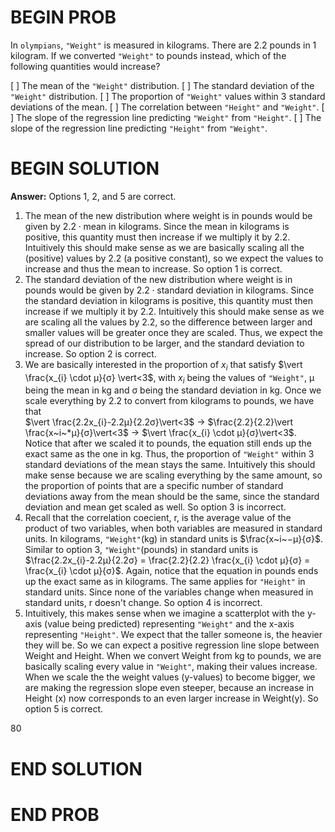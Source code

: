 # BEGIN PROB

In `olympians`, `"Weight"` is measured in kilograms. There are 2.2
pounds in 1 kilogram. If we converted `"Weight"` to pounds instead,
which of the following quantities would increase?

[ ] The mean of the `"Weight"` distribution.
[ ] The standard deviation of the `"Weight"` distribution.
[ ] The proportion of `"Weight"` values within 3 standard deviations
of the mean.
[ ] The correlation between `"Height"` and `"Weight"`.
[ ] The slope of the regression line predicting `"Weight"` from
`"Height"`.
[ ] The slope of the regression line predicting `"Height"` from
`"Weight"`.

# BEGIN SOLUTION

**Answer:** Options 1, 2, and 5 are correct.

1. The mean of the new distribution where weight is in pounds would be given by $2.2 \cdot \text{mean}$ in kilograms. Since the mean in kilograms is positive, this quantity must then increase if we multiply it by 2.2. Intuitively this should make sense as we are basically scaling all the (positive) values by 2.2 (a positive constant), so we expect the values to increase and thus the mean to increase. So option 1 is correct.
2. The standard deviation of the new distribution where weight is in pounds would be given by $2.2  \cdot \text{standard deviation}$ in kilograms. Since the standard deviation in kilograms is positive, this quantity must then increase if we multiply it by 2.2. Intuitively this should make sense as we are scaling all the values by 2.2, so the difference between larger and smaller values will be greater once they are scaled. Thus, we expect the spread of our distribution to be larger, and the standard deviation to increase. So option 2 is correct.
3. We are basically interested in the proportion of $x_{i}$ that satisfy $\vert \frac{x_{i} \cdot μ}{σ} \vert<3$, with $x_{i}$ being the values of `"Weight"`, μ being the mean in kg and σ being the standard deviation in kg. Once we scale everything by 2.2 to convert from kilograms to pounds, we have that  
$\vert \frac{2.2x_{i}-2.2μ}{2.2σ}\vert<3$ &rarr; $\frac{2.2}{2.2}\vert \frac{x~i~*μ}{σ}\vert<3$ &rarr; $\vert \frac{x_{i} \cdot μ}{σ}\vert<3$.  
Notice that after we scaled it to pounds, the equation still ends up the exact same as the one in kg. Thus, the proportion of `"Weight"` within 3 standard deviations of the mean stays the same. Intuitively this should make sense because we are scaling everything by the same amount, so the proportion of points that are a specific number of standard deviations away from the mean should be the same, since the standard deviation and mean get scaled as well. So option 3 is incorrect.
4. Recall that the correlation coecient, r, is the average value of the product of two variables, when both variables are measured in standard units. In kilograms, `"Weight"`(kg) in standard units is $\frac{x~i~−μ}{σ}$. Similar to option 3, `"Weight"`(pounds) in standard units is $\frac{2.2x_{i}-2.2μ}{2.2σ} = \frac{2.2}{2.2} \frac{x_{i} \cdot μ}{σ} = \frac{x_{i} \cdot μ}{σ}$. Again, notice that the equation in pounds ends up the exact same as in kilograms. The same applies for `"Height"` in standard units. Since none of the variables change when measured in standard units, r doesn't change. So option 4 is incorrect.
5. Intuitively, this makes sense when we imagine a scatterplot with the y-axis (value being predicted) representing `"Weight"` and the x-axis representing `"Height"`. We expect that the taller someone is, the heavier they will be. So we can expect a positive regression line slope between Weight and Height. When we convert Weight from kg to pounds, we are basically scaling every value in `"Weight"`, making their values increase. When we scale the the weight values (y-values) to become bigger, we are making the regression slope even steeper, because an increase in Height (x) now corresponds to an even larger increase in Weight(y). So option 5 is correct.

<average>80</average>

# END SOLUTION

# END PROB